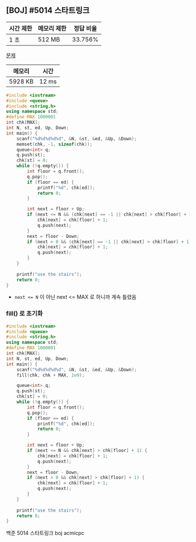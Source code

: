 ## [BOJ] #5014 스타트링크

| 시간 제한 | 메모리 제한 | 정답 비율 |
| --------- | ----------- | --------- |
| 1 초      | 512 MB      | 33.756%   |

[문제](https://www.acmicpc.net/problem/5014)



| 메모리  | 시간  |
| ------- | ----- |
| 5928 KB | 12 ms |

```c++
#include <iostream>
#include <queue>
#include <string.h>
using namespace std;
#define MAX 1000001
int chk[MAX];
int N, st, ed, Up, Down;
int main() {
	scanf("%d%d%d%d%d", &N, &st, &ed, &Up, &Down);
	memset(chk, -1, sizeof(chk));
	queue<int> q;
	q.push(st);
	chk[st] = 0;
	while (!q.empty()) {
		int floor = q.front();
		q.pop();
		if (floor == ed) {
			printf("%d", chk[ed]);
			return 0;
		}

		int next = floor + Up;
		if (next <= N && (chk[next] == -1 || chk[next] > chk[floor] + 1)) {
			chk[next] = chk[floor] + 1;
			q.push(next);
		}
		next = floor - Down;
		if (next > 0 && (chk[next] == -1 || chk[next] > chk[floor] + 1)) {
			chk[next] = chk[floor] + 1;
			q.push(next);
		}		
	}
	
	printf("use the stairs");
	return 0;
}
```

- `next <= N` 이 아닌 next <= MAX 로 하니까 계속 틀렸음



### fill() 로 초기화

```c++
#include <iostream>
#include <queue>
#include <string.h>
using namespace std;
#define MAX 1000001
int chk[MAX];
int N, st, ed, Up, Down;
int main() {
	scanf("%d%d%d%d%d", &N, &st, &ed, &Up, &Down);
	fill(chk, chk + MAX, 1e9);

	queue<int> q;
	q.push(st);
	chk[st] = 0;
	while (!q.empty()) {
		int floor = q.front();
		q.pop();
		if (floor == ed) {
			printf("%d", chk[ed]);
			return 0;
		}

		int next = floor + Up;
		if (next <= N && chk[next] > chk[floor] + 1) {
			chk[next] = chk[floor] + 1;
			q.push(next);
		}
		next = floor - Down;
		if (next > 0 && chk[next] > chk[floor] + 1) {
			chk[next] = chk[floor] + 1;
			q.push(next);
		}		
	}
	
	printf("use the stairs");
	return 0;
}
```





백준 5014 스타트링크 boj acmicpc

